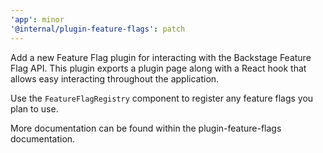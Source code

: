 ```yaml
---
'app': minor
'@internal/plugin-feature-flags': patch
---
```


Add a new Feature Flag plugin for interacting with the Backstage Feature Flag API. This plugin exports a plugin page along with a React hook that allows easy interacting throughout the application.

Use the `FeatureFlagRegistry` component to register any feature flags you plan to use.

More documentation can be found within the plugin-feature-flags documentation.
